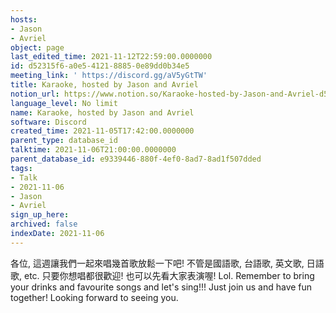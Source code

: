 ```yaml
---
hosts:
- Jason
- Avriel
object: page
last_edited_time: 2021-11-12T22:59:00.0000000
id: d52315f6-a0e5-4121-8885-0e89dd0b34e5
meeting_link: ' https://discord.gg/aV5yGtTW'
title: Karaoke, hosted by Jason and Avriel
notion_url: https://www.notion.so/Karaoke-hosted-by-Jason-and-Avriel-d52315f6a0e5412188850e89dd0b34e5
language_level: No limit
name: Karaoke, hosted by Jason and Avriel
software: Discord
created_time: 2021-11-05T17:42:00.0000000
parent_type: database_id
talktime: 2021-11-06T21:00:00.0000000
parent_database_id: e9339446-880f-4ef0-8ad7-8ad1f507dded
tags:
- Talk
- 2021-11-06
- Jason
- Avriel
sign_up_here: 
archived: false
indexDate: 2021-11-06
---
```





各位, 這週讓我們一起來唱幾首歌放鬆一下吧! 不管是國語歌, 台語歌, 英文歌, 日語歌, etc. 只要你想唱都很歡迎! 也可以先看大家表演喔! Lol. 
Remember to bring your drinks and favourite songs and let's sing!!!
Just join us and have fun together! Looking forward to seeing you.









